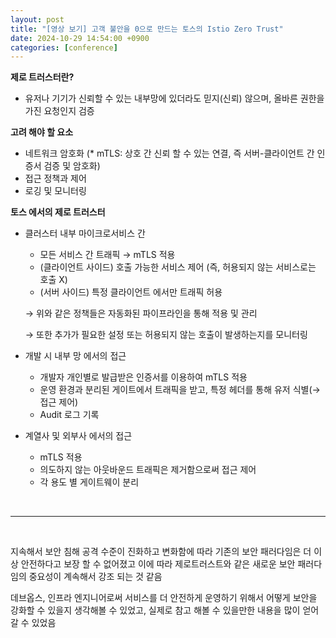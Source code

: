 ```yaml
---
layout: post
title: "[영상 보기] 고객 불안을 0으로 만드는 토스의 Istio Zero Trust"
date: 2024-10-29 14:54:00 +0900
categories: [conference]
---
```


**제로 트러스터란?**

- 유저나 기기가 신뢰할 수 있는 내부망에 있더라도 믿지(신뢰) 않으며, 올바른 권한을 가진 요청인지 검증

**고려 해야 할 요소**

- 네트워크 암호화 (* mTLS: 상호 간 신뢰 할 수 있는 연결, 즉 서버-클라이언트 간 인증서 검증 및 암호화)
- 접근 정책과 제어
- 로깅 및 모니터링

**토스 에서의 제로 트러스터**

- 클러스터 내부 마이크로서비스 간
    - 모든 서비스 간 트래픽 → mTLS 적용
    - (클라이언트 사이드) 호출 가능한 서비스 제어 (즉, 허용되지 않는 서비스로는 호출 X)
    - (서버 사이드) 특정 클라이언트 에서만 트래픽 허용

    → 위와 같은 정책들은 자동화된 파이프라인을 통해 적용 및 관리

    → 또한 추가가 필요한 설정 또는 허용되지 않는 호출이 발생하는지를 모니터링
    
- 개발 시 내부 망 에서의 접근
    - 개발자 개인별로 발급받은 인증서를 이용하여 mTLS 적용
    - 운영 환경과 분리된 게이트에서 트래픽을 받고, 특정 헤더를 통해 유저 식별(→ 접근 제어)
    - Audit 로그 기록

- 계열사 및 외부사 에서의 접근
    - mTLS 적용
    - 의도하지 않는 아웃바운드 트래픽은 제거함으로써 접근 제어
    - 각 용도 별 게이트웨이 분리

<br/>

---

<br/>

지속해서 보안 침해 공격 수준이 진화하고 변화함에 따라 기존의 보안 패러다임은 더 이상 안전하다고 보장 할 수 없어졌고 이에 따라 제로트러스트와 같은 새로운 보안 패러다임의 중요성이 계속해서 강조 되는 것 같음

데브옵스, 인프라 엔지니어로써 서비스를 더 안전하게 운영하기 위해서 어떻게 보안을 강화할 수 있을지 생각해볼 수 있었고, 실제로 참고 해볼 수 있을만한 내용을 많이 얻어갈 수 있었음